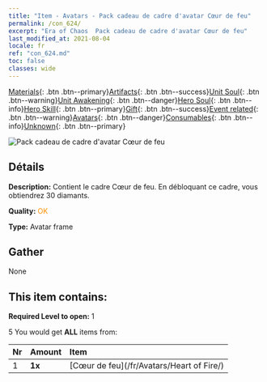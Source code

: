 ```yaml
---
title: "Item - Avatars - Pack cadeau de cadre d'avatar Cœur de feu"
permalink: /con_624/
excerpt: "Era of Chaos  Pack cadeau de cadre d'avatar Cœur de feu"
last_modified_at: 2021-08-04
locale: fr
ref: "con_624.md"
toc: false
classes: wide
---
```

 [Materials](/ItemsFR/){: .btn .btn--primary}[Artifacts](/ItemsFR/Artifacts/){: .btn .btn--success}[Unit Soul](/ItemsFR/UnitSoul/){: .btn .btn--warning}[Unit Awakening](/ItemsFR/UnitAwakening/){: .btn .btn--danger}[Hero Soul](/ItemsFR/HeroSoul/){: .btn .btn--info}[Hero Skill](/ItemsFR/HeroSkill/){: .btn .btn--primary}[Gift](/ItemsFR/Gift/){: .btn .btn--success}[Event related](/ItemsFR/Events/){: .btn .btn--warning}[Avatars](/ItemsFR/Avatars/){: .btn .btn--danger}[Consumables](/ItemsFR/Consumables/){: .btn .btn--info}[Unknown](/ItemsFR/Unknown/){: .btn .btn--primary}

 ![Pack cadeau de cadre d'avatar Cœur de feu](/images/t/i_907003.png)

## Détails
 **Description:** Contient le cadre Cœur de feu. En débloquant ce cadre, vous obtiendrez 30 diamants.

 **Quality:** <span style="color: #FF8C00">OK</span>

 **Type:** Avatar frame

## Gather

  None

## This item contains:

 **Required Level to open:** 1

 5 You would get **ALL** items  from:

  | Nr | Amount |     Item    |
  |:---|:-------|:------------|
  | 1 |  **1x** | [Cœur de feu](/fr/Avatars/Heart of Fire/) |  | 
